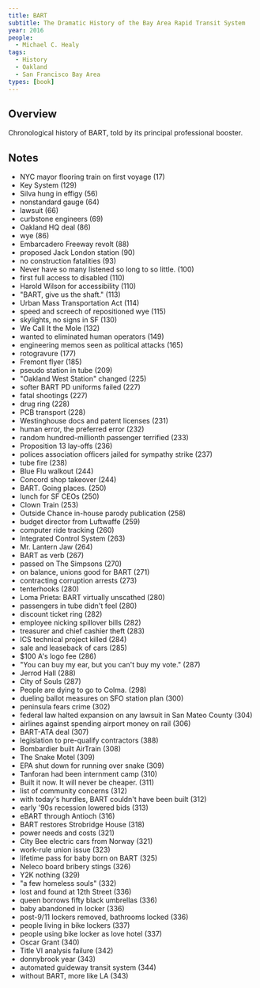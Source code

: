 ```yaml
---
title: BART
subtitle: The Dramatic History of the Bay Area Rapid Transit System
year: 2016
people:
  - Michael C. Healy
tags:
  - History
  - Oakland
  - San Francisco Bay Area
types: [book]
---
```


## Overview

Chronological history of BART, told by its principal professional booster.

## Notes
- NYC mayor flooring train on first voyage  (17)
- Key System  (129)
- Silva hung in effigy  (56)
- nonstandard gauge  (64)
- lawsuit  (66)
- curbstone engineers  (69)
- Oakland HQ deal  (86)
- wye  (86)
- Embarcadero Freeway revolt  (88)
- proposed Jack London station  (90)
- no construction fatalities  (93)
- Never have so many listened so long to so little.  (100)
- first full access to disabled  (110)
- Harold Wilson for accessibility  (110)
- "BART, give us the shaft."  (113)
- Urban Mass Transportation Act  (114)
- speed and screech of repositioned wye  (115)
- skylights, no signs in SF  (130)
- We Call It the Mole  (132)
- wanted to eliminated human operators  (149)
- engineering memos seen as political attacks  (165)
- rotogravure  (177)
- Fremont flyer  (185)
- pseudo station in tube  (209)
- "Oakland West Station" changed  (225)
- softer BART PD uniforms failed  (227)
- fatal shootings  (227)
- drug ring  (228)
- PCB transport  (228)
- Westinghouse docs and patent licenses  (231)
- human error, the preferred error  (232)
- random hundred-millionth passenger terrified  (233)
- Proposition 13 lay-offs  (236)
- polices association officers jailed for sympathy strike  (237)
- tube fire  (238)
- Blue Flu walkout  (244)
- Concord shop takeover  (244)
- BART. Going places.  (250)
- lunch for SF CEOs  (250)
- Clown Train  (253)
- Outside Chance in-house parody publication  (258)
- budget director from Luftwaffe  (259)
- computer ride tracking  (260)
- Integrated Control System  (263)
- Mr. Lantern Jaw  (264)
- BART as verb  (267)
- passed on The Simpsons  (270)
- on balance, unions good for BART  (271)
- contracting corruption arrests  (273)
- tenterhooks  (280)
- Loma Prieta: BART virtually unscathed  (280)
- passengers in tube didn't feel  (280)
- discount ticket ring  (282)
- employee nicking spillover bills  (282)
- treasurer and chief cashier theft  (283)
- ICS technical project killed  (284)
- sale and leaseback of cars  (285)
- $100 A's logo fee  (286)
- "You can buy my ear, but you can't buy my vote."  (287)
- Jerrod Hall  (288)
- City of Souls  (287)
- People are dying to go to Colma.  (298)
- dueling ballot measures on SFO station plan  (300)
- peninsula fears crime  (302)
- federal law halted expansion on any lawsuit in San Mateo County  (304)
- airlines against spending airport money on rail  (306)
- BART-ATA deal  (307)
- legislation to pre-qualify contractors  (388)
- Bombardier built AirTrain  (308)
- The Snake Motel  (309)
- EPA shut down for running over snake  (309)
- Tanforan had been internment camp  (310)
- Built it now. It will never be cheaper.  (311)
- list of community concerns  (312)
- with today's hurdles, BART couldn't have been built  (312)
- early '90s recession lowered bids  (313)
- eBART through Antioch  (316)
- BART restores Strobridge House  (318)
- power needs and costs  (321)
- City Bee electric cars from Norway  (321)
- work-rule union issue  (323)
- lifetime pass for baby born on BART  (325)
- Neleco board bribery stings  (326)
- Y2K nothing  (329)
- "a few homeless souls"  (332)
- lost and found at 12th Street  (336)
- queen borrows fifty black umbrellas  (336)
- baby abandoned in locker  (336)
- post-9/11 lockers removed, bathrooms locked  (336)
- people living in bike lockers  (337)
- people using bike locker as love hotel  (337)
- Oscar Grant  (340)
- Title VI analysis failure  (342)
- donnybrook year  (343)
- automated guideway transit system  (344)
- without BART, more like LA  (343)
